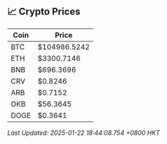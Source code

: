 ## 📈 Crypto Prices

| Coin | Price |
| ---- | ----- |
| BTC | $104986.5242 |
| ETH | $3300.7146 |
| BNB | $696.3696 |
| CRV | $0.8246 |
| ARB | $0.7152 |
| OKB | $56.3645 |
| DOGE | $0.3641 |

_Last Updated: 2025-01-22 18:44:08.754 +0800 HKT_